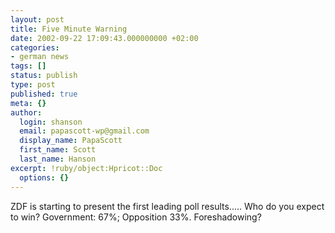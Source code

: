 ```yaml
---
layout: post
title: Five Minute Warning
date: 2002-09-22 17:09:43.000000000 +02:00
categories:
- german news
tags: []
status: publish
type: post
published: true
meta: {}
author:
  login: shanson
  email: papascott-wp@gmail.com
  display_name: PapaScott
  first_name: Scott
  last_name: Hanson
excerpt: !ruby/object:Hpricot::Doc
  options: {}
---
```

<p>ZDF is starting to present the first leading poll results..... Who do you expect to win? Government: 67%; Opposition 33%. Foreshadowing?</p>
